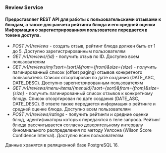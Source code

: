 <h3>Review Service</h3>
<h4>Предоставляет REST API для работы с пользовательскими отзывами к блюдам, а также для расчета рейтинга блюда и его средней оценки<br>
Информация о зарегистрированном пользователе передается в токене доступа.</h4>
<ul class="mt-2">
    <li class="mt-2"><i>POST /v1/reviews</i> - создать отзыв, рейтинг блюда должен быть от 1 до 5. Доступно зарегистрированным пользователям</li>
    <li class="mt-2"><i>GET /v1/reviews/{id}</i> - получить отзыв по ID. Доступно всем пользователям</li>
    <li class="mt-2"><i>GET /v1/reviews/my?sort={sort}&from={from}&size={size}</i> - получить пагинированный список (offset paging) отзывов конкретного пользователя. 
    Список отсортирован по дате создания (DATE_ASC, DATE_DESC).  Доступно зарегистрированным пользователям</li>
    <li class="mt-2"><i>GET /v1/reviews/menu-items/{menuId}?sort={sort}&from={from}&size={size}</i> - получить пагинированный список отзывов к конкретному блюду. 
    Список отсортирован по дате создания (DATE_ASC, DATE_DESC). В ответе также передается информация о рейтинге и средней оценке блюда. Доступно всем пользователям</li>
    <li class="mt-2"><i>POST /v1/reviews/ratings</i> - получить рейтинги и средние оценки блюд, идентификаторы которых передаются в теле запроса. Рейтинг блюда рассчитывается согласно доверительному интервалу биномиального распределения по методу Уилсона (Wilson Score Confidence Interval).
     Доступно всем пользователям</li>
</ul>   
Данные хранятся в реляционной базе PostgreSQL 16.
